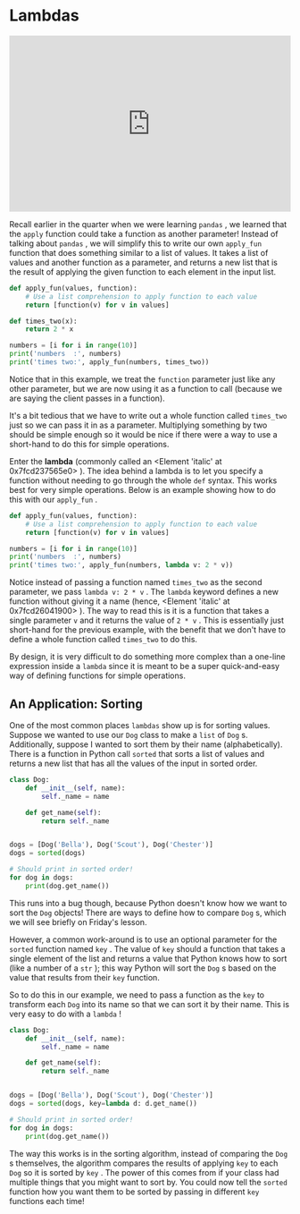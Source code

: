# Lambdas

<div style="position: relative; padding-bottom: 62.5%; height: 0;">
    <iframe src="https://www.loom.com/share/864c9a4d3dcd48b4b86e6dca7d101835?sharedAppSource=personal_library" frameborder="0" webkitallowfullscreen mozallowfullscreen allowfullscreen style="position: absolute; top: 0; left: 0; width: 100%; height: 100%;"></iframe>
</div>

Recall earlier in the quarter when we were learning
`pandas`
, we learned that the
`apply`
function could take a function as another parameter! Instead of talking about
`pandas`
, we will simplify this to write our own
`apply_fun`
function that does something similar to a list of values. It takes a list of values and another function as a parameter, and returns a new list that is the result of applying the given function to each element in the input list.

```py
def apply_fun(values, function):
    # Use a list comprehension to apply function to each value
    return [function(v) for v in values]

def times_two(x):
    return 2 * x

numbers = [i for i in range(10)]
print('numbers  :', numbers)
print('times two:', apply_fun(numbers, times_two))
```

Notice that in this example, we treat the
`function`
parameter just like any other parameter, but we are now using it as a function to call (because we are saying the client passes in a function).

It's a bit tedious that we have to write out a whole function called
`times_two`
just so we can pass it in as a parameter. Multiplying something by two should be simple enough so it would be nice if there were a way to use a short-hand to do this for simple operations.

Enter the
**lambda**
(commonly called an
<Element 'italic' at 0x7fcd237565e0>
). The idea behind a lambda is to let you specify a function without needing to go through the whole
`def`
syntax. This works best for very simple operations. Below is an example showing how to do this with our
`apply_fun`
.

```py
def apply_fun(values, function):
    # Use a list comprehension to apply function to each value
    return [function(v) for v in values]

numbers = [i for i in range(10)]
print('numbers  :', numbers)
print('times two:', apply_fun(numbers, lambda v: 2 * v))
```

Notice instead of passing a function named
`times_two`
as the second parameter, we pass
`lambda v: 2 * v`
. The
`lambda`
keyword defines a new function without giving it a name (hence,
<Element 'italic' at 0x7fcd26041900>
). The way to read this is it is a function that takes a single parameter
`v`
and it returns the value of
`2 * v`
. This is essentially just short-hand for the previous example, with the benefit that we don't have to define a whole function called
`times_two`
to do this.

By design, it is very difficult to do something more complex than a one-line expression inside a
`lambda`
since it is meant to be a super quick-and-easy way of defining functions for simple operations.

## An Application: Sorting

One of the most common places
`lambdas`
show up is for sorting values. Suppose we wanted to use  our
`Dog`
class to make a
`list`
of
`Dog`
s. Additionally, suppose I wanted to sort them by their name (alphabetically). There is a function in Python call
`sorted`
that sorts a list of values and returns a new list that has all the values of  the input in sorted order.

```py
class Dog:
    def __init__(self, name):
        self._name = name

    def get_name(self):
        return self._name


dogs = [Dog('Bella'), Dog('Scout'), Dog('Chester')]
dogs = sorted(dogs)

# Should print in sorted order!
for dog in dogs:
    print(dog.get_name())
```

This runs into a bug though, because Python doesn't know how we want to sort the
`Dog`
objects! There are ways to define how to compare
`Dog`
s, which we will see briefly on Friday's lesson.

However, a common work-around is to use an optional parameter for the
`sorted`
function named
`key`
. The value of
`key`
should a function that takes a single element of the list and returns a value that Python knows how to sort (like a number of a
`str`
); this way Python will sort the
`Dog`
s based on the value that results from their
`key`
function.

So to do this in our example, we need to pass a function as the
`key`
to transform each
`Dog`
into its name so that we can sort it by their name. This is very easy to do with a
`lambda`
!

```py
class Dog:
    def __init__(self, name):
        self._name = name

    def get_name(self):
        return self._name


dogs = [Dog('Bella'), Dog('Scout'), Dog('Chester')]
dogs = sorted(dogs, key=lambda d: d.get_name())

# Should print in sorted order!
for dog in dogs:
    print(dog.get_name())
```

The way this works is in the sorting algorithm, instead of comparing the
`Dog`
s themselves, the algorithm compares the results of applying
`key`
to each
`Dog`
so it is sorted by
`key`
. The power of this comes from if your class had multiple things that you might want to sort by. You could now tell the
`sorted`
function how you want them to be sorted by passing in different
`key`
functions each time!

